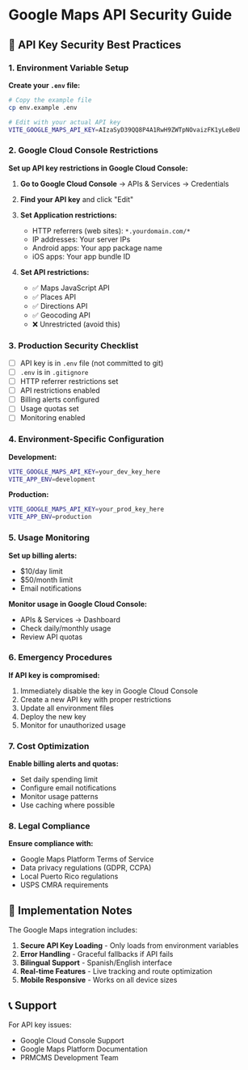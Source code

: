 # Google Maps API Security Guide

## 🔐 API Key Security Best Practices

### 1. Environment Variable Setup

**Create your `.env` file:**

```bash
# Copy the example file
cp env.example .env

# Edit with your actual API key
VITE_GOOGLE_MAPS_API_KEY=AIzaSyD39QQ8P4A1RwH9ZWTpNOvaizFK1yLeBeU
```

### 2. Google Cloud Console Restrictions

**Set up API key restrictions in Google Cloud Console:**

1. **Go to Google Cloud Console** → APIs & Services → Credentials
2. **Find your API key** and click "Edit"
3. **Set Application restrictions:**
   - HTTP referrers (web sites): `*.yourdomain.com/*`
   - IP addresses: Your server IPs
   - Android apps: Your app package name
   - iOS apps: Your app bundle ID

4. **Set API restrictions:**
   - ✅ Maps JavaScript API
   - ✅ Places API
   - ✅ Directions API
   - ✅ Geocoding API
   - ❌ Unrestricted (avoid this)

### 3. Production Security Checklist

- [ ] API key is in `.env` file (not committed to git)
- [ ] `.env` is in `.gitignore`
- [ ] HTTP referrer restrictions set
- [ ] API restrictions enabled
- [ ] Billing alerts configured
- [ ] Usage quotas set
- [ ] Monitoring enabled

### 4. Environment-Specific Configuration

**Development:**

```bash
VITE_GOOGLE_MAPS_API_KEY=your_dev_key_here
VITE_APP_ENV=development
```

**Production:**

```bash
VITE_GOOGLE_MAPS_API_KEY=your_prod_key_here
VITE_APP_ENV=production
```

### 5. Usage Monitoring

**Set up billing alerts:**

- $10/day limit
- $50/month limit
- Email notifications

**Monitor usage in Google Cloud Console:**

- APIs & Services → Dashboard
- Check daily/monthly usage
- Review API quotas

### 6. Emergency Procedures

**If API key is compromised:**

1. Immediately disable the key in Google Cloud Console
2. Create a new API key with proper restrictions
3. Update all environment files
4. Deploy the new key
5. Monitor for unauthorized usage

### 7. Cost Optimization

**Enable billing alerts and quotas:**

- Set daily spending limit
- Configure email notifications
- Monitor usage patterns
- Use caching where possible

### 8. Legal Compliance

**Ensure compliance with:**

- Google Maps Platform Terms of Service
- Data privacy regulations (GDPR, CCPA)
- Local Puerto Rico regulations
- USPS CMRA requirements

## 🚀 Implementation Notes

The Google Maps integration includes:

1. **Secure API Key Loading** - Only loads from environment variables
2. **Error Handling** - Graceful fallbacks if API fails
3. **Bilingual Support** - Spanish/English interface
4. **Real-time Features** - Live tracking and route optimization
5. **Mobile Responsive** - Works on all device sizes

## 📞 Support

For API key issues:

- Google Cloud Console Support
- Google Maps Platform Documentation
- PRMCMS Development Team
